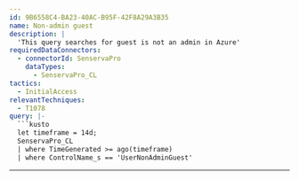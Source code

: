 ```yaml
---
id: 9B6558C4-BA23-40AC-B95F-42F8A29A3B35
name: Non-admin guest
description: |
  'This query searches for guest is not an admin in Azure'
requiredDataConnectors:
  - connectorId: SenservaPro
    dataTypes:
      - SenservaPro_CL
tactics:
  - InitialAccess
relevantTechniques:
  - T1078
query: |-
  ```kusto
  let timeframe = 14d;
  SenservaPro_CL
  | where TimeGenerated >= ago(timeframe)
  | where ControlName_s == 'UserNonAdminGuest'
  ```
---
```


